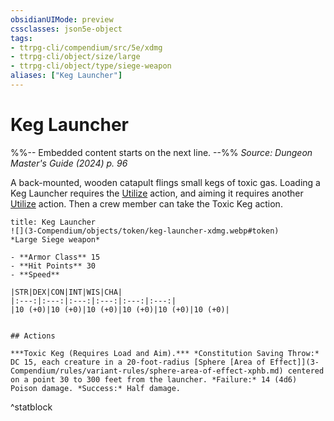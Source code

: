 ```yaml
---
obsidianUIMode: preview
cssclasses: json5e-object
tags:
- ttrpg-cli/compendium/src/5e/xdmg
- ttrpg-cli/object/size/large
- ttrpg-cli/object/type/siege-weapon
aliases: ["Keg Launcher"]
---
```

# Keg Launcher
%%-- Embedded content starts on the next line. --%%
*Source: Dungeon Master's Guide (2024) p. 96*  

A back-mounted, wooden catapult flings small kegs of toxic gas. Loading a Keg Launcher requires the [Utilize](3-Compendium/rules/actions.md#Utilize) action, and aiming it requires another [Utilize](3-Compendium/rules/actions.md#Utilize) action. Then a crew member can take the Toxic Keg action.

```ad-statblock
title: Keg Launcher
![](3-Compendium/objects/token/keg-launcher-xdmg.webp#token)
*Large Siege weapon*

- **Armor Class** 15
- **Hit Points** 30
- **Speed** 

|STR|DEX|CON|INT|WIS|CHA|
|:---:|:---:|:---:|:---:|:---:|:---:|
|10 (+0)|10 (+0)|10 (+0)|10 (+0)|10 (+0)|10 (+0)|


## Actions

***Toxic Keg (Requires Load and Aim).*** *Constitution Saving Throw:* DC 15, each creature in a 20-foot-radius [Sphere [Area of Effect]](3-Compendium/rules/variant-rules/sphere-area-of-effect-xphb.md) centered on a point 30 to 300 feet from the launcher. *Failure:* 14 (4d6) Poison damage. *Success:* Half damage.
```
^statblock
